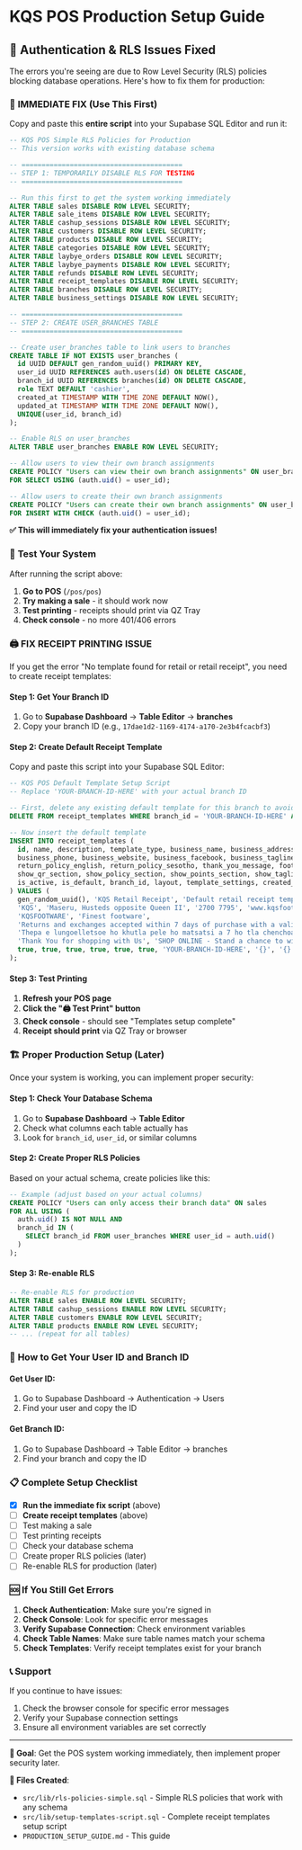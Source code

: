 # KQS POS Production Setup Guide

## 🔐 Authentication & RLS Issues Fixed

The errors you're seeing are due to Row Level Security (RLS) policies blocking database operations. Here's how to fix them for production:

### 🚨 **IMMEDIATE FIX (Use This First)**

Copy and paste this **entire script** into your Supabase SQL Editor and run it:

```sql
-- KQS POS Simple RLS Policies for Production
-- This version works with existing database schema

-- ========================================
-- STEP 1: TEMPORARILY DISABLE RLS FOR TESTING
-- ========================================

-- Run this first to get the system working immediately
ALTER TABLE sales DISABLE ROW LEVEL SECURITY;
ALTER TABLE sale_items DISABLE ROW LEVEL SECURITY;
ALTER TABLE cashup_sessions DISABLE ROW LEVEL SECURITY;
ALTER TABLE customers DISABLE ROW LEVEL SECURITY;
ALTER TABLE products DISABLE ROW LEVEL SECURITY;
ALTER TABLE categories DISABLE ROW LEVEL SECURITY;
ALTER TABLE laybye_orders DISABLE ROW LEVEL SECURITY;
ALTER TABLE laybye_payments DISABLE ROW LEVEL SECURITY;
ALTER TABLE refunds DISABLE ROW LEVEL SECURITY;
ALTER TABLE receipt_templates DISABLE ROW LEVEL SECURITY;
ALTER TABLE branches DISABLE ROW LEVEL SECURITY;
ALTER TABLE business_settings DISABLE ROW LEVEL SECURITY;

-- ========================================
-- STEP 2: CREATE USER_BRANCHES TABLE
-- ========================================

-- Create user_branches table to link users to branches
CREATE TABLE IF NOT EXISTS user_branches (
  id UUID DEFAULT gen_random_uuid() PRIMARY KEY,
  user_id UUID REFERENCES auth.users(id) ON DELETE CASCADE,
  branch_id UUID REFERENCES branches(id) ON DELETE CASCADE,
  role TEXT DEFAULT 'cashier',
  created_at TIMESTAMP WITH TIME ZONE DEFAULT NOW(),
  updated_at TIMESTAMP WITH TIME ZONE DEFAULT NOW(),
  UNIQUE(user_id, branch_id)
);

-- Enable RLS on user_branches
ALTER TABLE user_branches ENABLE ROW LEVEL SECURITY;

-- Allow users to view their own branch assignments
CREATE POLICY "Users can view their own branch assignments" ON user_branches
FOR SELECT USING (auth.uid() = user_id);

-- Allow users to create their own branch assignments
CREATE POLICY "Users can create their own branch assignments" ON user_branches
FOR INSERT WITH CHECK (auth.uid() = user_id);
```

**✅ This will immediately fix your authentication issues!**

### 🧪 **Test Your System**

After running the script above:

1. **Go to POS** (`/pos/pos`)
2. **Try making a sale** - it should work now
3. **Test printing** - receipts should print via QZ Tray
4. **Check console** - no more 401/406 errors

### 🖨️ **FIX RECEIPT PRINTING ISSUE**

If you get the error "No template found for retail or retail receipt", you need to create receipt templates:

#### Step 1: Get Your Branch ID

1. Go to **Supabase Dashboard** → **Table Editor** → **branches**
2. Copy your branch ID (e.g., `17dae1d2-1169-4174-a170-2e3b4fcacbf3`)

#### Step 2: Create Default Receipt Template

Copy and paste this script into your Supabase SQL Editor:

```sql
-- KQS POS Default Template Setup Script
-- Replace 'YOUR-BRANCH-ID-HERE' with your actual branch ID

-- First, delete any existing default template for this branch to avoid duplicates
DELETE FROM receipt_templates WHERE branch_id = 'YOUR-BRANCH-ID-HERE' AND is_default = true;

-- Now insert the default template
INSERT INTO receipt_templates (
  id, name, description, template_type, business_name, business_address, 
  business_phone, business_website, business_facebook, business_tagline,
  return_policy_english, return_policy_sesotho, thank_you_message, footer_text,
  show_qr_section, show_policy_section, show_points_section, show_tagline,
  is_active, is_default, branch_id, layout, template_settings, created_at, updated_at
) VALUES (
  gen_random_uuid(), 'KQS Retail Receipt', 'Default retail receipt template', 'standard',
  'KQS', 'Maseru, Husteds opposite Queen II', '2700 7795', 'www.kqsfootware.com',
  'KQSFOOTWARE', 'Finest footware',
  'Returns and exchanges accepted within 7 days of purchase with a valid receipt.',
  'Thepa e lungoelletsoe ho khutla pele ho matsatsi a 7 ho tla chenchoa.',
  'Thank You for shopping with Us', 'SHOP ONLINE - Stand a chance to win',
  true, true, true, true, true, true, 'YOUR-BRANCH-ID-HERE', '{}', '{}', NOW(), NOW()
);
```

#### Step 3: Test Printing

1. **Refresh your POS page**
2. **Click the "🖨️ Test Print" button**
3. **Check console** - should see "Templates setup complete"
4. **Receipt should print** via QZ Tray or browser

### 🏗️ **Proper Production Setup (Later)**

Once your system is working, you can implement proper security:

#### Step 1: Check Your Database Schema

1. Go to **Supabase Dashboard** → **Table Editor**
2. Check what columns each table actually has
3. Look for `branch_id`, `user_id`, or similar columns

#### Step 2: Create Proper RLS Policies

Based on your actual schema, create policies like this:

```sql
-- Example (adjust based on your actual columns)
CREATE POLICY "Users can only access their branch data" ON sales
FOR ALL USING (
  auth.uid() IS NOT NULL AND 
  branch_id IN (
    SELECT branch_id FROM user_branches WHERE user_id = auth.uid()
  )
);
```

#### Step 3: Re-enable RLS

```sql
-- Re-enable RLS for production
ALTER TABLE sales ENABLE ROW LEVEL SECURITY;
ALTER TABLE cashup_sessions ENABLE ROW LEVEL SECURITY;
ALTER TABLE customers ENABLE ROW LEVEL SECURITY;
ALTER TABLE products ENABLE ROW LEVEL SECURITY;
-- ... (repeat for all tables)
```

### 🔧 **How to Get Your User ID and Branch ID**

#### Get User ID:
1. Go to Supabase Dashboard → Authentication → Users
2. Find your user and copy the ID

#### Get Branch ID:
1. Go to Supabase Dashboard → Table Editor → branches
2. Find your branch and copy the ID

### 📋 **Complete Setup Checklist**

- [x] **Run the immediate fix script** (above)
- [ ] **Create receipt templates** (above)
- [ ] Test making a sale
- [ ] Test printing receipts
- [ ] Check your database schema
- [ ] Create proper RLS policies (later)
- [ ] Re-enable RLS for production (later)

### 🆘 **If You Still Get Errors**

1. **Check Authentication**: Make sure you're signed in
2. **Check Console**: Look for specific error messages
3. **Verify Supabase Connection**: Check environment variables
4. **Check Table Names**: Make sure table names match your schema
5. **Check Templates**: Verify receipt templates exist for your branch

### 📞 **Support**

If you continue to have issues:
1. Check the browser console for specific error messages
2. Verify your Supabase connection settings
3. Ensure all environment variables are set correctly

---

**🎯 Goal**: Get the POS system working immediately, then implement proper security later.

**📁 Files Created**:
- `src/lib/rls-policies-simple.sql` - Simple RLS policies that work with any schema
- `src/lib/setup-templates-script.sql` - Complete receipt templates setup script
- `PRODUCTION_SETUP_GUIDE.md` - This guide
